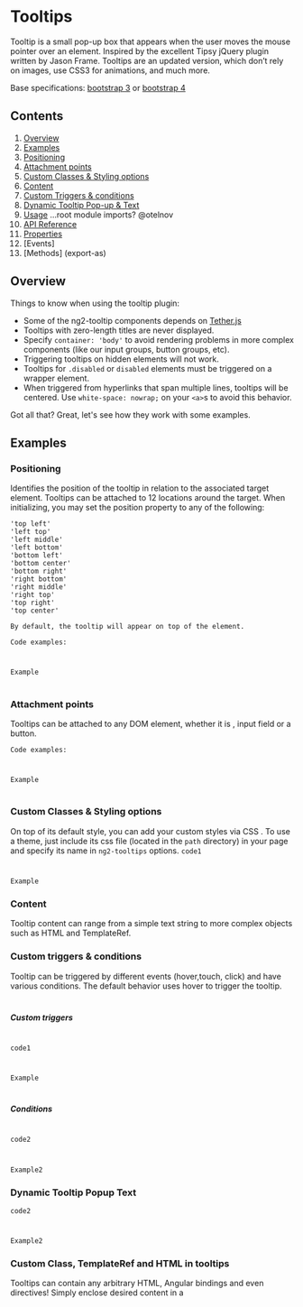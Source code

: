 # Tooltips

Tooltip is a small pop-up box that appears when the user moves the mouse pointer over an element.
Inspired by the excellent Tipsy jQuery plugin written by Jason Frame. Tooltips are an updated version, which don’t rely on images, use CSS3 for animations, and much more.

Base specifications: [bootstrap 3](http://getbootstrap.com/javascript/#tooltips) or [bootstrap 4](http://v4-alpha.getbootstrap.com/components/tooltips/)

## Contents

1. [Overview](#overview)
2. [Examples](#examples1)
  1. [Positioning](#positioning)
  2. [Attachment points](#attachment)
  3. [Custom Classes & Styling options](#styling)
  4. [Content](#content)  
  5. [Custom Triggers & conditions](#examples4)
  6. [Dynamic Tooltip Pop-up & Text](#examples2)
3. [Usage](#usage)  ...root module imports? @otelnov
4. [API Reference](#api)
 1. [Properties](#properties)
 2. [Events]
 3. [Methods] (export-as)

## Overview <a name="overview"></a>

Things to know when using the tooltip plugin:
- Some of the ng2-tooltip components depends on [Tether.js](https://github.com/HubSpot/tether)
- Tooltips with zero-length titles are never displayed.
- Specify `container: 'body'` to avoid rendering problems in more complex components (like our input groups, button groups, etc).
- Triggering tooltips on hidden elements will not work.
- Tooltips for `.disabled` or `disabled` elements must be triggered on a wrapper element.
- When triggered from hyperlinks that span multiple lines, tooltips will be centered. Use `white-space: nowrap;` on your `<a>`s to avoid this behavior.


Got all that? Great, let's see how they work with some examples.


## Examples <a name="examples1"></a>

### Positioning <a name="positioning"></a>
Identifies the position of the tooltip in relation to the associated target element.
Tooltips can be attached to 12 locations around the target. When initializing, you may set the position property to any of the following:
```
'top left'
'left top'
'left middle'
'left bottom'
'bottom left'
'bottom center'
'bottom right'
'right bottom'
'right middle'
'right top'
'top right'
'top center'

By default, the tooltip will appear on top of the element.

```

`Code examples:`
#
`Example`
# 
### Attachment points <a name="attachment"></a>
Tooltips can be attached to any DOM element, whether it is <anchor>, input field or a button. 

`Code examples:`
#
`Example`
#
 
### Custom Classes & Styling options <a name="styling"></a>
On top of its default style, you can add your custom styles via CSS .
To use a theme, just include its css file (located in the `path` directory) in your page and specify its name in `ng2-tooltips` options. 
`code1`
#
`Example`

### Content<a name="content"></a>
Tooltip content can range from a simple text string to more complex objects such as HTML and TemplateRef.


### Сustom triggers & conditions <a name="examples4"></a>
Tooltip can be triggered by different events (hover,touch, click) and have various conditions. The default behavior uses hover to trigger the tooltip.
# 

**_Custom triggers_**
#
`code1`
#
`Example`
#
**_Conditions_**

# 
`code2`
#
`Example2`
### Dynamic Tooltip Popup Text

`code2`
#
`Example2`

### Custom Class, TemplateRef and HTML in tooltips <a name="examples3"></a>
Tooltips can contain any arbitrary HTML, Angular bindings and even directives! Simply enclose desired content in a <template> element.

**_HTML_**
#
`code1`
#
I can even contain HTML. `Check me out!`

**_TemplateRef_**
#
`code2`
#
Or use a TemplateRef. `Check me out!`
#
**_Custom Class_**
#
`code3`
#
I can have a custom class. `Check me out!`



## Usage <a name="usage"></a>
```typescript
import { TooltipModule } from 'ng2-bootstrap/ng2-bootstrap';
```

## API Reference <a name="api"></a>
### Tooltip properties <a name="properties"></a>
```typescript
  - `tooltip` (`string`) - text of tooltip
  - `tooltipHtml` (`string|TempalteRef`) - tooltip custom html content, defined as string or template reference
  - `ngPlacement` (`?string='top'`) - tooltip positioning instruction, supported positions: 'top', 'bottom', 'left', 'right'
  - `ngAnimation` (`?boolean=true`) - if `false` fade tooltip animation will be disabled
  - `ngPopupDelay` (*not implemented*) (`?numer=0`) - time in milliseconds before tooltip occurs
  - `ngTrigger` (*not implemented*) (`?Array<string>`) - array of event names which triggers tooltip opening
  - `tooltipEnable` (`?boolean=true`) - if `false` tooltip is disabled and will not be shown
  - `tooltipAppendToBody` (*not implemented*) (`?boolean=false`) - if `true` tooltip will be appended to body
  - `tooltipClass` (`?string`) - custom tooltip class applied to the tooltip container
  - `tooltipIsOpen` (`?boolean=false`) - if `true` tooltip is currently visible
  - `tooltipContext` (`any`) - if a template is used for the content, then this property can be used to specify a context for that template. The template variable exposed is called 'model'.
```
### Events <a name="events"></a>

<div class="table-responsive">
  <table class="table table-bordered table-striped">
    <thead>
      <tr>
        <th style="width: 150px;">Event Type</th>
        <th>Description</th>
      </tr>
    </thead>
    <tbody>
      <tr>
        <td>show.bs.tooltip</td>
        <td>This event fires immediately when the <code>show</code> instance method is called.</td>
      </tr>
      <tr>
        <td>shown.bs.tooltip</td>
        <td>This event is fired when the tooltip has been made visible to the user (will wait for CSS transitions to complete).</td>
      </tr>
      <tr>
        <td>hide.bs.tooltip</td>
        <td>This event is fired immediately when the <code>hide</code> instance method has been called.</td>
      </tr>
      <tr>
        <td>hidden.bs.tooltip</td>
        <td>This event is fired when the tooltip has finished being hidden from the user (will wait for CSS transitions to complete).</td>
      </tr>
    </tbody>
  </table>
</div>


### Methods <a name="methods"></a>

#### `$().tooltip(options)`

Attaches a tooltip handler to an element collection.

#### `.tooltip('show')`

Reveals an element's tooltip. **Returns to the caller before the tooltip has actually been shown** (i.e. before the `shown.bs.tooltip` event occurs). This is considered a "manual" triggering of the tooltip. Tooltips with zero-length titles are never displayed.



#### `.tooltip('hide')`

Hides an element's tooltip. **Returns to the caller before the tooltip has actually been hidden** (i.e. before the `hidden.bs.tooltip` event occurs). This is considered a "manual" triggering of the tooltip.



#### `.tooltip('toggle')`

Toggles an element's tooltip. **Returns to the caller before the tooltip has actually been shown or hidden** (i.e. before the `shown.bs.tooltip` or `hidden.bs.tooltip` event occurs). This is considered a "manual" triggering of the tooltip.



#### `.tooltip('dispose')`

Hides and destroys an element's tooltip. Tooltips that use delegation (which are created using [the `selector` option](#options)) cannot be individually destroyed on descendant trigger elements.

<!--
### Annotations <a name="annotations"></a>
```typescript
// class Tooltip implements OnInit
@Directive({ selector: '[tooltip]' })
export class TooltipDirective {
  @Input('tooltip') private content:string;
  @Input('tooltipHtml') public htmlContent:string | TemplateRef<any>;
  @Input('tooltipPlacement') private placement:string = 'top';
  @Input('tooltipIsOpen') private isOpen:boolean;
  @Input('tooltipEnable') private enable:boolean;
  @Input('tooltipAppendToBody') private appendToBody:boolean;
  @Input('tooltipClass') public popupClass:string;
  @Input('tooltipContext') public tooltipContext:any;
}
```


### Markup <a name="markup"></a>
```
<div class="form-group">
  <label>Dynamic Tooltip Text</label>
  <input type="text" [(ngModel)]="dynamicTooltipText" class="form-control">
</div>
<div class="form-group">
  <label>Dynamic Tooltip Popup Text</label>
  <input type="text" [(ngModel)]="dynamicTooltip" class="form-control">
</div>
<p>
  Pellentesque <a href="#" [tooltip]="dynamicTooltip">{{dynamicTooltipText}}</a>,
  sit amet venenatis urna cursus eget nunc scelerisque viverra mauris, in
  aliquam. Tincidunt lobortis feugiat vivamus at
  <a href="#" tooltipPlacement="left" tooltip="On the Left!">left</a> eget
  arcu dictum varius duis at consectetur lorem. Vitae elementum curabitur
  <a href="#" tooltipPlacement="right" tooltip="On the Right!">right</a>
  nunc sed velit dignissim sodales ut eu sem integer vitae. Turpis egestas
  <a href="#" tooltipPlacement="bottom" tooltip="On the Bottom!">bottom</a>
  pharetra convallis posuere morbi leo urna,
  <a href="#" [tooltipAnimation]="false" tooltip="I don't fade. :-(">fading</a>
  at elementum eu, facilisis sed odio morbi quis commodo odio. In cursus
  <a href="#" tooltipPopupDelay='1000' tooltip='appears with delay'>delayed</a> turpis massa tincidunt dui ut.
  nunc sed velit dignissim sodales ut eu sem integer vitae. Turpis egestas
</p>
 
<p>
  I can even contain HTML. <a href="#" [tooltipHtml]="htmlTooltip">Check me out!</a>
</p>
 
<template #toolTipTemplate let-model="model">
  <h4>Tool tip custom content defined inside a template</h4>
  <h5>With context binding: {{model.text}}</h5>
</template>
 
<p>
  Or use a TemplateRef. <a href="#" [tooltipHtml]="toolTipTemplate" [tooltipContext]="tooltipModel">Check me out!</a>
<p>
 
<p>
  I can have a custom class. <a href="#" tooltip="I can have a custom class applied to me!" tooltipClass="customClass">Check me out!</a>
</p>
 
<form role="form">
  <div class="form-group">
    <label>Or use custom triggers, like focus: </label>
    <input type="text" name="clickMe" value="Click me!" tooltip="See? Now click away..."  tooltipTrigger="focus" tooltipPlacement="right" class="form-control" />
  </div>
 
  <div class="form-group" ngClass="{'has-error' : !inputModel}">
    <label>Disable tooltips conditionally:</label>
    <input type="text" name="inputModel" [(ngModel)]="inputModel" class="form-control"
           placeholder="Hover over this for a tooltip until this is filled"
           tooltip="Enter something in this input field to disable this tooltip"
           tooltipPlacement="top"
           tooltipTrigger="mouseenter"
           [tooltipEnable]="!inputModel || inputModel.length==0" />
  </div>
</form>
```
### TypeScript
```typescript
import { ChangeDetectionStrategy, Component } from '@angular/core';
 
// webpack html imports
let template = require('./tooltip-demo.html');
 
@Component({
  selector: 'tooltip-demo',
  template: template,
  changeDetection: ChangeDetectionStrategy.OnPush
})
export class TooltipDemoComponent {
  public dynamicTooltip:string = 'Hello, World!';
  public dynamicTooltipText:string = 'dynamic';
  public htmlTooltip:string = 'I\'ve been made <b>bold</b>!';
  public tooltipModel:any = {text: 'foo', index: 1};
}
```
### Options <a name="options"></a>

There are certain options which may be passed to tooltip via data attributes or JavaScript. For data attributes, append the option name to `data-`, as in `data-animation=""`.

<div class="table-responsive">
  <table class="table table-bordered table-striped">
    <thead>
      <tr>
        <th style="width: 100px;">Name</th>
        <th style="width: 100px;">Type</th>
        <th style="width: 50px;">Default</th>
        <th>Description</th>
      </tr>
    </thead>
    <tbody>
      <tr>
        <td>animation</td>
        <td>boolean</td>
        <td>true</td>
        <td>Apply a CSS fade transition to the tooltip</td>
      </tr>
      <tr>
        <td>container</td>
        <td>string | false</td>
        <td>false</td>
        <td>
          <p>Appends the tooltip to a specific element. Example: <code>container: 'body'</code>. This option is particularly useful in that it allows you to position the tooltip in the flow of the document near the triggering element - which will prevent the tooltip from floating away from the triggering element during a window resize.</p>
       </td>
      </tr>
      <tr>
        <td>delay</td>
        <td>number | object</td>
        <td>0</td>
        <td>
         <p>Delay showing and hiding the tooltip (ms) - does not apply to manual trigger type</p>
         <p>If a number is supplied, delay is applied to both hide/show</p>
         <p>Object structure is: <code>delay: { "show": 500, "hide": 100 }</code></p>
        </td>
      </tr>
      <tr>
        <td>html</td>
        <td>boolean</td>
        <td>false</td>
        <td>Insert HTML into the tooltip. If false, jQuery's <code>text</code> method will be used to insert content into the DOM. Use text if you're worried about XSS attacks.</td>
      </tr>
      <tr>
        <td>placement</td>
        <td>string | function</td>
        <td>'top'</td>
        <td>
          <p>How to position the tooltip - top | bottom | left | right | auto.<br>When "auto" is specified, it will dynamically reorient the tooltip. For example, if placement is "auto left", the tooltip will display to the left when possible, otherwise it will display right.</p>
          <p>When a function is used to determine the placement, it is called with the tooltip DOM node as its first argument and the triggering element DOM node as its second. The <code>this</code> context is set to the tooltip instance.</p>
        </td>
      </tr>
      <tr>
        <td>selector</td>
        <td>string</td>
        <td>false</td>
        <td>If a selector is provided, popover objects will be delegated to the specified targets. In practice, this is used to enable dynamic HTML content to have popovers added. See <a href="https://github.com/twbs/bootstrap/issues/4215">this</a> and <a href="http://jsbin.com/zopod/1/edit">an informative example</a>.</td>
      </tr>
      <tr>
        <td>template</td>
        <td>string</td>
        <td><code>'&lt;div class="tooltip" role="tooltip"&gt;&lt;div class="tooltip-arrow"&gt;&lt;/div&gt;&lt;div class="tooltip-inner"&gt;&lt;/div&gt;&lt;/div&gt;'</code></td>
        <td>
          <p>Base HTML to use when creating the tooltip.</p>
          <p>The tooltip's <code>title</code> will be injected into the <code>.tooltip-inner</code>.</p>
          <p><code>.tooltip-arrow</code> will become the tooltip's arrow.</p>
          <p>The outermost wrapper element should have the <code>.tooltip</code> class.</p>
        </td>
      </tr>
      <tr>
        <td>title</td>
        <td>string | element | function</td>
        <td>''</td>
        <td>
          <p>Default title value if <code>title</code> attribute isn't present.</p>
          <p>If a function is given, it will be called with its <code>this</code> reference set to the element that the tooltip is attached to.</p>
        </td>
      </tr>
      <tr>
        <td>trigger</td>
        <td>string</td>
        <td>'hover focus'</td>
        <td>How tooltip is triggered - click | hover | focus | manual. You may pass multiple triggers; separate them with a space. `manual` cannot be combined with any other trigger.</td>
      </tr>
      <tr>
        <td>constraints</td>
        <td>Array</td>
        <td>[]</td>
        <td>An array of constraints - passed through to Tether. For more information refer to Tether's <a href="http://github.hubspot.com/tether/#constraints">constraint docs</a>.</td>
      </tr>
      <tr>
        <td>offset</td>
        <td>string</td>
        <td>'0 0'</td>
        <td>Offset of the popover relative to its target. For more information refer to Tether's <a href="http://github.hubspot.com/tether/#constraints">offset docs</a>.</td>
      </tr>
    </tbody>
  </table>
</div>

 <div class="callout">
 <h2>Data attributes for individual tooltips</h2>
 <p>Options for individual tooltips can alternatively be specified through the use of data attributes, as explained above.</p>
 </div>
-->








